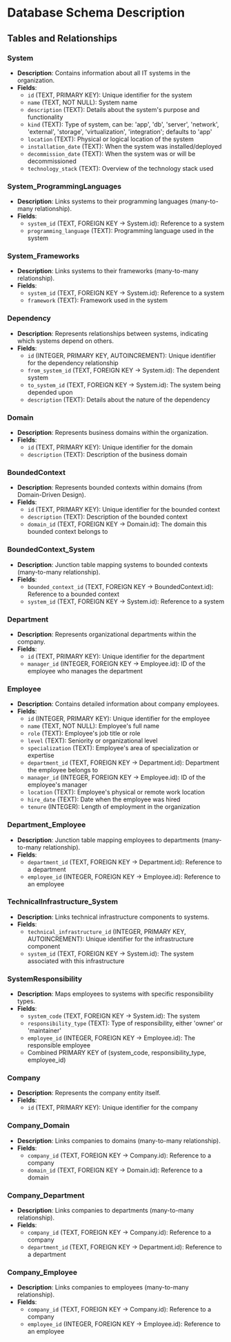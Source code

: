 # Database Schema Description


## Tables and Relationships

### System
- **Description**: Contains information about all IT systems in the organization.
- **Fields**:
  - `id` (TEXT, PRIMARY KEY): Unique identifier for the system
  - `name` (TEXT, NOT NULL): System name
  - `description` (TEXT): Details about the system's purpose and functionality
  - `kind` (TEXT): Type of system, can be: 'app', 'db', 'server', 'network', 'external', 'storage', 'virtualization', 'integration'; defaults to 'app'
  - `location` (TEXT): Physical or logical location of the system
  - `installation_date` (TEXT): When the system was installed/deployed
  - `decommission_date` (TEXT): When the system was or will be decommissioned
  - `technology_stack` (TEXT): Overview of the technology stack used

### System_ProgrammingLanguages
- **Description**: Links systems to their programming languages (many-to-many relationship).
- **Fields**:
  - `system_id` (TEXT, FOREIGN KEY → System.id): Reference to a system
  - `programming_language` (TEXT): Programming language used in the system

### System_Frameworks
- **Description**: Links systems to their frameworks (many-to-many relationship).
- **Fields**:
  - `system_id` (TEXT, FOREIGN KEY → System.id): Reference to a system
  - `framework` (TEXT): Framework used in the system

### Dependency
- **Description**: Represents relationships between systems, indicating which systems depend on others.
- **Fields**:
  - `id` (INTEGER, PRIMARY KEY, AUTOINCREMENT): Unique identifier for the dependency relationship
  - `from_system_id` (TEXT, FOREIGN KEY → System.id): The dependent system
  - `to_system_id` (TEXT, FOREIGN KEY → System.id): The system being depended upon
  - `description` (TEXT): Details about the nature of the dependency

### Domain
- **Description**: Represents business domains within the organization.
- **Fields**:
  - `id` (TEXT, PRIMARY KEY): Unique identifier for the domain
  - `description` (TEXT): Description of the business domain

### BoundedContext
- **Description**: Represents bounded contexts within domains (from Domain-Driven Design).
- **Fields**:
  - `id` (TEXT, PRIMARY KEY): Unique identifier for the bounded context
  - `description` (TEXT): Description of the bounded context
  - `domain_id` (TEXT, FOREIGN KEY → Domain.id): The domain this bounded context belongs to

### BoundedContext_System
- **Description**: Junction table mapping systems to bounded contexts (many-to-many relationship).
- **Fields**:
  - `bounded_context_id` (TEXT, FOREIGN KEY → BoundedContext.id): Reference to a bounded context
  - `system_id` (TEXT, FOREIGN KEY → System.id): Reference to a system

### Department
- **Description**: Represents organizational departments within the company.
- **Fields**:
  - `id` (TEXT, PRIMARY KEY): Unique identifier for the department
  - `manager_id` (INTEGER, FOREIGN KEY → Employee.id): ID of the employee who manages the department

### Employee
- **Description**: Contains detailed information about company employees.
- **Fields**:
  - `id` (INTEGER, PRIMARY KEY): Unique identifier for the employee
  - `name` (TEXT, NOT NULL): Employee's full name
  - `role` (TEXT): Employee's job title or role
  - `level` (TEXT): Seniority or organizational level
  - `specialization` (TEXT): Employee's area of specialization or expertise
  - `department_id` (TEXT, FOREIGN KEY → Department.id): Department the employee belongs to
  - `manager_id` (INTEGER, FOREIGN KEY → Employee.id): ID of the employee's manager
  - `location` (TEXT): Employee's physical or remote work location
  - `hire_date` (TEXT): Date when the employee was hired
  - `tenure` (INTEGER): Length of employment in the organization

### Department_Employee
- **Description**: Junction table mapping employees to departments (many-to-many relationship).
- **Fields**:
  - `department_id` (TEXT, FOREIGN KEY → Department.id): Reference to a department
  - `employee_id` (INTEGER, FOREIGN KEY → Employee.id): Reference to an employee

### TechnicalInfrastructure_System
- **Description**: Links technical infrastructure components to systems.
- **Fields**:
  - `technical_infrastructure_id` (INTEGER, PRIMARY KEY, AUTOINCREMENT): Unique identifier for the infrastructure component
  - `system_id` (TEXT, FOREIGN KEY → System.id): The system associated with this infrastructure

### SystemResponsibility
- **Description**: Maps employees to systems with specific responsibility types.
- **Fields**:
  - `system_code` (TEXT, FOREIGN KEY → System.id): The system
  - `responsibility_type` (TEXT): Type of responsibility, either 'owner' or 'maintainer'
  - `employee_id` (INTEGER, FOREIGN KEY → Employee.id): The responsible employee
  - Combined PRIMARY KEY of (system_code, responsibility_type, employee_id)

### Company
- **Description**: Represents the company entity itself.
- **Fields**:
  - `id` (TEXT, PRIMARY KEY): Unique identifier for the company

### Company_Domain
- **Description**: Links companies to domains (many-to-many relationship).
- **Fields**:
  - `company_id` (TEXT, FOREIGN KEY → Company.id): Reference to a company
  - `domain_id` (TEXT, FOREIGN KEY → Domain.id): Reference to a domain

### Company_Department
- **Description**: Links companies to departments (many-to-many relationship).
- **Fields**:
  - `company_id` (TEXT, FOREIGN KEY → Company.id): Reference to a company
  - `department_id` (TEXT, FOREIGN KEY → Department.id): Reference to a department

### Company_Employee
- **Description**: Links companies to employees (many-to-many relationship).
- **Fields**:
  - `company_id` (TEXT, FOREIGN KEY → Company.id): Reference to a company
  - `employee_id` (INTEGER, FOREIGN KEY → Employee.id): Reference to an employee
